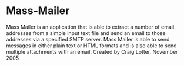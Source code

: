 Mass-Mailer
===========

Mass Mailer is an application that is able to extract a number of email addresses from a simple input text file and send an email to those addresses via a specified SMTP server. Mass Mailer is able to send messages in either plain text or HTML formats and is also able to send multiple attachments with an email.  Created by Craig Lotter, November 2005
